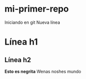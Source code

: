 # mi-primer-repo
Iniciando en git
Nueva línea
# Línea h1
## Línea h2
**Esto es negrita**
Wenas noshes mundo